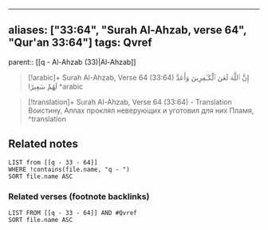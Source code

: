 
---
aliases: ["33:64", "Surah Al-Ahzab, verse 64", "Qur'an 33:64"]
tags: Qvref
---

parent:: [[q - Al-Ahzab (33)|Al-Ahzab]]

> [!arabic]+ Surah Al-Ahzab, Verse 64 (33:64)
> <span class="quran-arabic">إِنَّ ٱللَّهَ لَعَنَ ٱلْكَـٰفِرِينَ وَأَعَدَّ لَهُمْ سَعِيرًا</span>
^arabic

> [!translation]+ Surah Al-Ahzab, Verse 64 (33:64) - Translation
> Воистину, Аллах проклял неверующих и уготовил для них Пламя,
^translation



## Related notes
```dataview
LIST from [[q - 33 - 64]]
WHERE !contains(file.name, "q - ")
SORT file.name ASC
```

### Related verses (footnote backlinks)
```dataview
LIST FROM [[q - 33 - 64]] AND #Qvref
SORT file.name ASC
```

